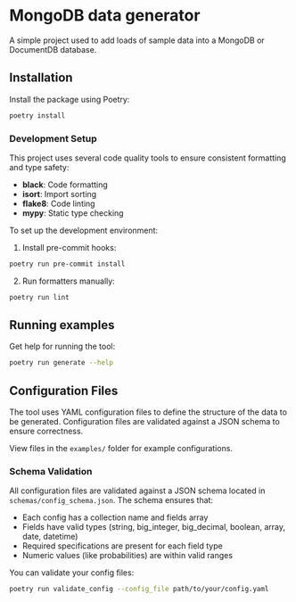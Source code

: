 # MongoDB data generator

A simple project used to add loads of sample data into a MongoDB or DocumentDB database.

## Installation

Install the package using Poetry:
```bash
poetry install
```

### Development Setup

This project uses several code quality tools to ensure consistent formatting and type safety:

- **black**: Code formatting
- **isort**: Import sorting
- **flake8**: Code linting
- **mypy**: Static type checking

To set up the development environment:

1. Install pre-commit hooks:
```bash
poetry run pre-commit install
```

2. Run formatters manually:
```bash
poetry run lint
```

## Running examples

Get help for running the tool:
```bash
poetry run generate --help
```

## Configuration Files

The tool uses YAML configuration files to define the structure of the data to be generated. Configuration files are validated against a JSON schema to ensure correctness.

View files in the `examples/` folder for example configurations.

### Schema Validation

All configuration files are validated against a JSON schema located in `schemas/config_schema.json`. The schema ensures that:

- Each config has a collection name and fields array
- Fields have valid types (string, big_integer, big_decimal, boolean, array, date, datetime)
- Required specifications are present for each field type
- Numeric values (like probabilities) are within valid ranges

You can validate your config files:

```bash
poetry run validate_config --config_file path/to/your/config.yaml
```
